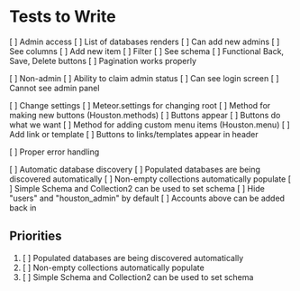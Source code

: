 # Tests to Write

[ ] Admin access
  [ ] List of databases renders
  [ ] Can add new admins
  [ ] See columns
  [ ] Add new item
  [ ] Filter
  [ ] See schema
  [ ] Functional Back, Save, Delete buttons
  [ ] Pagination works properly

[ ] Non-admin
  [ ] Ability to claim admin status
  [ ] Can see login screen
  [ ] Cannot see admin panel

[ ] Change settings
  [ ] Meteor.settings for changing root
  [ ] Method for making new buttons (Houston.methods)
    [ ] Buttons appear
    [ ] Buttons do what we want
  [ ] Method for adding custom menu items (Houston.menu)
    [ ] Add link or template
    [ ] Buttons to links/templates appear in header

[ ] Proper error handling

[ ] Automatic database discovery
  [ ] Populated databases are being discovered automatically
  [ ] Non-empty collections automatically populate
  [ ] Simple Schema and Collection2 can be used to set schema
  [ ] Hide "users" and "houston_admin" by default
    [ ] Accounts above can be added back in

## Priorities

1. [ ] Populated databases are being discovered automatically
2. [ ] Non-empty collections automatically populate
3. [ ] Simple Schema and Collection2 can be used to set schema
